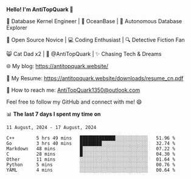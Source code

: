 
**Hello! I'm AntiTopQuark 👋**

🔧 Database Kernel Engineer | 🌊 OceanBase | 🤖 Autonomous Database Explorer

🌱 Open Source Novice | 💻 Coding Enthusiast | 🔍 Detective Fiction Fan

😸 Cat Dad x2 | 🎉 @AntiTopQuark | ✨ Chasing Tech & Dreams

🌐 My blog: https://antitopquark.website/

📄 My Resume: https://antitopquark.website/downloads/resume_cn.pdf

📧 How to reach me: AntiTopQuark1350@outlook.com

Feel free to follow my GitHub and connect with me! 😄

📊 **The last 7 days I spent my time on** 

<!--START_SECTION:waka-->
```text
11 August, 2024 - 17 August, 2024

C++        5 hrs 49 mins   █████████████░░░░░░░░░░░░   51.96 % 
Go         3 hrs 40 mins   ████████░░░░░░░░░░░░░░░░░   32.74 % 
Markdown   48 mins         █░░░░░░░░░░░░░░░░░░░░░░░░   07.22 % 
C          28 mins         █░░░░░░░░░░░░░░░░░░░░░░░░   04.30 % 
Other      11 mins         ░░░░░░░░░░░░░░░░░░░░░░░░░   01.64 % 
Python     5 mins          ░░░░░░░░░░░░░░░░░░░░░░░░░   00.76 % 
YAML       4 mins          ░░░░░░░░░░░░░░░░░░░░░░░░░   00.64 %
```
<!--END_SECTION:waka-->


